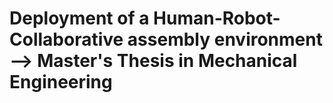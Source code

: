 # Deployment of a Human-Robot-Collaborative assembly environment --> Master's Thesis in Mechanical Engineering

